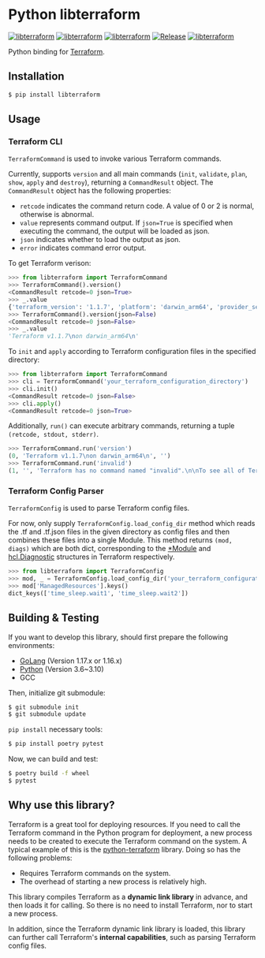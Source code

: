 # Python libterraform

[![libterraform](https://img.shields.io/pypi/v/libterraform.svg)](https://pypi.python.org/pypi/libterraform)
[![libterraform](https://img.shields.io/pypi/l/libterraform.svg)](https://pypi.python.org/pypi/libterraform)
[![libterraform](https://img.shields.io/pypi/pyversions/libterraform.svg)](https://pypi.python.org/pypi/libterraform)
[![Release](https://github.com/Prodesire/py-libterraform/actions/workflows/release.yml/badge.svg)](https://github.com/Prodesire/py-libterraform/actions/workflows/release.yml)
[![libterraform](https://img.shields.io/pypi/dm/libterraform)](https://pypi.python.org/pypi/libterraform)

Python binding for [Terraform](https://www.terraform.io/).

## Installation

```bash
$ pip install libterraform
```

## Usage

### Terraform CLI

`TerraformCommand` is used to invoke various Terraform commands.

Currently, supports `version` and all main commands (`init`, `validate`, `plan`, `show`, `apply` and `destroy`),
returning a `CommandResult` object. The `CommandResult` object has the following properties:

- `retcode` indicates the command return code. A value of 0 or 2 is normal, otherwise is abnormal.
- `value` represents command output. If `json=True` is specified when executing the command, the output will be loaded
  as json.
- `json` indicates whether to load the output as json.
- `error` indicates command error output.

To get Terraform verison:

```python
>>> from libterraform import TerraformCommand
>>> TerraformCommand().version()
<CommandResult retcode=0 json=True>
>>> _.value
{'terraform_version': '1.1.7', 'platform': 'darwin_arm64', 'provider_selections': {}, 'terraform_outdated': False}
>>> TerraformCommand().version(json=False)
<CommandResult retcode=0 json=False>
>>> _.value
'Terraform v1.1.7\non darwin_arm64\n'
```

To `init` and `apply` according to Terraform configuration files in the specified directory:

```python
>>> from libterraform import TerraformCommand
>>> cli = TerraformCommand('your_terraform_configuration_directory')
>>> cli.init()
<CommandResult retcode=0 json=False>
>>> cli.apply()
<CommandResult retcode=0 json=True>
```

Additionally, `run()` can execute arbitrary commands, returning a tuple `(retcode, stdout, stderr)`.

```python
>>> TerraformCommand.run('version')
(0, 'Terraform v1.1.7\non darwin_arm64\n', '')
>>> TerraformCommand.run('invalid')
(1, '', 'Terraform has no command named "invalid".\n\nTo see all of Terraform\'s top-level commands, run:\n  terraform -help\n\n')
```

### Terraform Config Parser

`TerraformConfig` is used to parse Terraform config files.

For now, only supply `TerraformConfig.load_config_dir` method which reads the .tf and .tf.json files in the given
directory as config files and then combines these files into a single Module. This method returns `(mod, diags)`
which are both dict, corresponding to
the [*Module](https://github.com/hashicorp/terraform/blob/2a5420cb9acf8d5f058ad077dade80214486f1c4/internal/configs/module.go#L14)
and [hcl.Diagnostic](https://github.com/hashicorp/hcl/blob/v2.11.1/diagnostic.go#L26) structures in Terraform
respectively.

```python
>>> from libterraform import TerraformConfig
>>> mod, _ = TerraformConfig.load_config_dir('your_terraform_configuration_directory')
>>> mod['ManagedResources'].keys()
dict_keys(['time_sleep.wait1', 'time_sleep.wait2'])
```

## Building & Testing

If you want to develop this library, should first prepare the following environments:
- [GoLang](https://go.dev/dl/) (Version 1.17.x or 1.16.x)
- [Python](https://www.python.org/downloads/) (Version 3.6~3.10)
- GCC

Then, initialize git submodule:
```bash
$ git submodule init
$ git submodule update
```

`pip install` necessary tools:

```bash
$ pip install poetry pytest
```

Now, we can build and test:
```bash
$ poetry build -f wheel
$ pytest
```


## Why use this library?
Terraform is a great tool for deploying resources. If you need to call the Terraform command in the Python program
for deployment, a new process needs to be created to execute the Terraform command on the system. A typical example 
of this is the [python-terraform](https://github.com/beelit94/python-terraform) library. 
Doing so has the following problems:
- Requires Terraform commands on the system.
- The overhead of starting a new process is relatively high.

This library compiles Terraform as a **dynamic link library** in advance, and then loads it for calling. 
So there is no need to install Terraform, nor to start a new process.

In addition, since the Terraform dynamic link library is loaded, this library can further call Terraform's 
**internal capabilities**, such as parsing Terraform config files.
